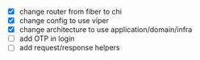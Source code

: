 - [x] change router from fiber to chi
- [x] change config to use viper
- [x] change architecture to use application/domain/infra
- [ ] add OTP in login
- [ ] add request/response helpers